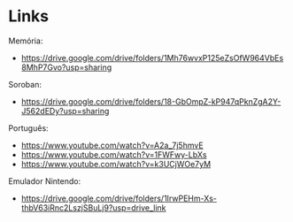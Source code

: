 # Links
Memória:
- https://drive.google.com/drive/folders/1Mh76wvxP125eZsOfW964VbEs8MhP7Gvo?usp=sharing

Soroban:
- https://drive.google.com/drive/folders/18-GbOmpZ-kP947qPknZgA2Y-J562dEDy?usp=sharing

Português:
- https://www.youtube.com/watch?v=A2a_7j5hmvE
- https://www.youtube.com/watch?v=1FWFwy-LbXs
- https://www.youtube.com/watch?v=k3UCjWOe7yM

Emulador Nintendo:
- https://drive.google.com/drive/folders/1IrwPEHm-Xs-thbV63iRnc2LszjSBuLj9?usp=drive_link
